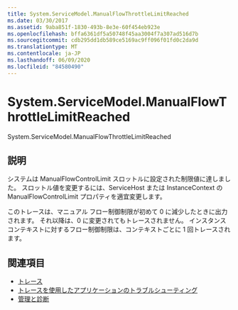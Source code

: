 ```yaml
---
title: System.ServiceModel.ManualFlowThrottleLimitReached
ms.date: 03/30/2017
ms.assetid: 9aba851f-1830-493b-8e3e-60f454eb923e
ms.openlocfilehash: bffa6361df5a50748f45aa3004f7a307ad516d7b
ms.sourcegitcommit: cdb295dd1db589ce5169ac9ff096f01fd0c2da9d
ms.translationtype: MT
ms.contentlocale: ja-JP
ms.lasthandoff: 06/09/2020
ms.locfileid: "84580490"
---
```

# <a name="systemservicemodelmanualflowthrottlelimitreached"></a>System.ServiceModel.ManualFlowThrottleLimitReached
System.ServiceModel.ManualFlowThrottleLimitReached  
  
## <a name="description"></a>説明  
 システムは ManualFlowControlLimit スロットルに設定された制限値に達しました。 スロットル値を変更するには、ServiceHost または InstanceContext の ManualFlowControlLimit プロパティを適宜変更します。  
  
 このトレースは、マニュアル フロー制御制限が初めて 0 に減少したときに出力されます。 それ以降は、0 に変更されてもトレースされません。 インスタンス コンテキストに対するフロー制御制限は、コンテキストごとに 1 回トレースされます。  
  
## <a name="see-also"></a>関連項目

- [トレース](index.md)
- [トレースを使用したアプリケーションのトラブルシューティング](using-tracing-to-troubleshoot-your-application.md)
- [管理と診断](../index.md)
